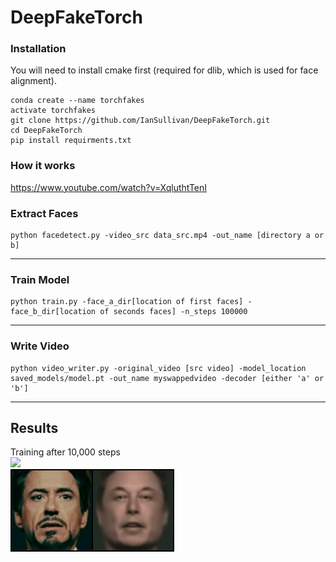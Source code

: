 # DeepFakeTorch

### Installation

You will need to install cmake first (required for dlib, which is used for face alignment).

```shell
conda create --name torchfakes
activate torchfakes
git clone https://github.com/IanSullivan/DeepFakeTorch.git
cd DeepFakeTorch
pip install requirments.txt
```

### How it works
https://www.youtube.com/watch?v=XqluthtTenI 

### Extract Faces
```shell
python facedetect.py -video_src data_src.mp4 -out_name [directory a or b]
```

---

### Train Model
```shell
python train.py -face_a_dir[location of first faces] -face_b_dir[location of seconds faces] -n_steps 100000
```

---

### Write Video
```shell
python video_writer.py -original_video [src video] -model_location saved_models/model.pt -out_name myswappedvideo -decoder [either 'a' or 'b']
```

---

## Results
Training after 10,000 steps <br>
<img src="images/swapped.gif"> <br>
<img src="images/b_to_a.gif">
